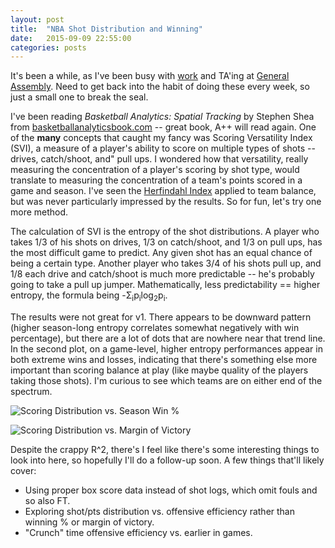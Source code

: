 ```yaml
---
layout: post
title:  "NBA Shot Distribution and Winning"
date:   2015-09-09 22:55:00
categories: posts
---
```


It's been a while, as I've been busy with <a href="http://www.nytimes.com/2015/08/24/technology/the-unicorn-club-now-admitting-new-members.html" target="_blank">work</a> and TA'ing at <a href="https://generalassemb.ly/education/data-science" target="_blank">General Assembly</a>. Need to get back into the habit of doing these every week, so just a small one to break the seal.

I've been reading _Basketball Analytics: Spatial Tracking_ by Stephen Shea from <a href = "http://www.basketballanalyticsbook.com" target= "_blank">basketballanalyticsbook.com</a> -- great book, A++ will read again. One of the **many** concepts that caught my fancy was Scoring Versatility Index (SVI), a measure of a player's ability to score on multiple types of shots -- drives, catch/shoot, and" pull ups. I wondered how that versatility, really measuring the concentration of a player's scoring by shot type, would translate to measuring the concentration of a team's points scored in a game and season. I've seen the <a href = "https://en.wikipedia.org/wiki/Herfindahl_index" target = "_blank">Herfindahl Index</a> applied to team balance, but was never particularly impressed by the results. So for fun, let's try one more method.

The calculation of SVI is the entropy of the shot distributions. A player who takes 1/3 of his shots on drives, 1/3 on catch/shoot, and 1/3 on pull ups, has the most difficult game to predict. Any given shot has an equal chance of being a certain type. Another player who takes 3/4 of his shots pull up, and 1/8 each drive and catch/shoot is much more predictable -- he's probably going to take a pull up jumper. Mathematically, less predictability == higher entropy, the formula being -Σ<sub>i</sub>p<sub>i</sub>log<sub>2</sub>p<sub>i</sub>.

The results were not great for v1. There appears to be downward pattern (higher season-long entropy correlates somewhat negatively with win percentage), but there are a lot of dots that are nowhere near that trend line. In the second plot, on a game-level, higher entropy performances appear in both extreme wins and losses, indicating that there's something else more important than scoring balance at play (like maybe quality of the players taking those shots). I'm curious to see which teams are on either end of the spectrum.

![Scoring Distribution vs. Season Win %]({{site.baseurl}}/assets/img/scoring_dist_win_perc.png)

![Scoring Distribution vs. Margin of Victory]({{site.baseurl}}/assets/img/scoring_dist_mov.png)


Despite the crappy R^2, there's I feel like there's some interesting things to look into here, so hopefully I'll do a follow-up soon. A few things that'll likely cover:

* Using proper box score data instead of shot logs, which omit fouls and so also FT.
* Exploring shot/pts distribution vs. offensive efficiency rather than winning % or margin of victory.
* "Crunch" time offensive efficiency vs. earlier in games.
